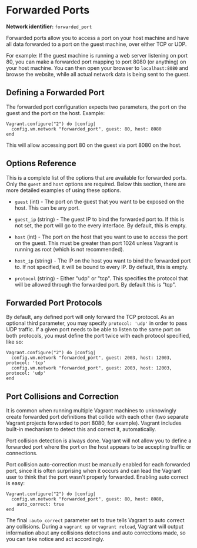 
# Forwarded Ports

**Network identifier:** `forwarded_port`

Forwarded ports allow you to access a port on your host machine and have all data forwarded to a port on the guest machine, over either TCP or UDP.

For example: If the guest machine is running a web server listening on port 80, you can make a forwarded port mapping to port 8080 (or anything) on your host machine. You can then open your browser to `localhost:8080` and browse the website, while all actual network data is being sent to the guest.

## Defining a Forwarded Port

The forwarded port configuration expects two parameters, the port on the guest and the port on the host. Example:
```
Vagrant.configure("2") do |config|
  config.vm.network "forwarded_port", guest: 80, host: 8080
end
```
This will allow accessing port 80 on the guest via port 8080 on the host.

## Options Reference

This is a complete list of the options that are available for forwarded ports. Only the `guest` and `host` options are required. Below this section, there are more detailed examples of using these options.

* `guest` (int) - The port on the guest that you want to be exposed on the host. This can be any port.

* `guest_ip` (string) - The guest IP to bind the forwarded port to. If this is not set, the port will go to the every interface. By default, this is empty.

* `host` (int) - The port on the host that you want to use to access the port on the guest. This must be greater than port 1024 unless Vagrant is running as root (which is not recommended).

* `host_ip` (string) - The IP on the host you want to bind the forwarded port to. If not specified, it will be bound to every IP. By default, this is empty.

* `protocol` (string) - Either "udp" or "tcp". This specifies the protocol that will be allowed through the forwarded port. By default this is "tcp".

## Forwarded Port Protocols

By default, any defined port will only forward the TCP protocol. As an optional third parameter, you may specify `protocol: 'udp'` in order to pass UDP traffic. If a given port needs to be able to listen to the same port on both protocols, you must define the port twice with each protocol specified, like so:
```
Vagrant.configure("2") do |config|
  config.vm.network "forwarded_port", guest: 2003, host: 12003, protocol: 'tcp'
  config.vm.network "forwarded_port", guest: 2003, host: 12003, protocol: 'udp'
end
```
## Port Collisions and Correction

It is common when running multiple Vagrant machines to unknowingly create forwarded port definitions that collide with each other (two separate Vagrant projects forwarded to port 8080, for example). Vagrant includes built-in mechanism to detect this and correct it, automatically.

Port collision detection is always done. Vagrant will not allow you to define a forwarded port where the port on the host appears to be accepting traffic or connections.

Port collision auto-correction must be manually enabled for each forwarded port, since it is often surprising when it occurs and can lead the Vagrant user to think that the port wasn't properly forwarded. Enabling auto correct is easy:
```
Vagrant.configure("2") do |config|
  config.vm.network "forwarded_port", guest: 80, host: 8080,
    auto_correct: true
end
```
The final `:auto_correct` parameter set to true tells Vagrant to auto correct any collisions. During a `vagrant up` or `vagrant reload`, Vagrant will output information about any collisions detections and auto corrections made, so you can take notice and act accordingly.
